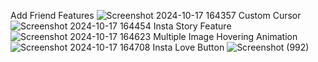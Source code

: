 Add Friend Features
![Screenshot 2024-10-17 164357](https://github.com/user-attachments/assets/3de5feed-4bbb-4ac4-99bb-dca8862e05b7)
Custom Cursor
![Screenshot 2024-10-17 164454](https://github.com/user-attachments/assets/691edc88-837a-4e2f-9774-57a94f06686f)
Insta Story Feature
![Screenshot 2024-10-17 164623](https://github.com/user-attachments/assets/5b73f967-af17-4140-99cd-37c020d0a531)
Multiple Image Hovering Animation
![Screenshot 2024-10-17 164708](https://github.com/user-attachments/assets/d1699f5a-0870-4a2b-b49c-000ce0876ed9)
Insta Love Button
![Screenshot (992)](https://github.com/user-attachments/assets/c122b79d-c35e-4138-9801-7f9277219e61)
